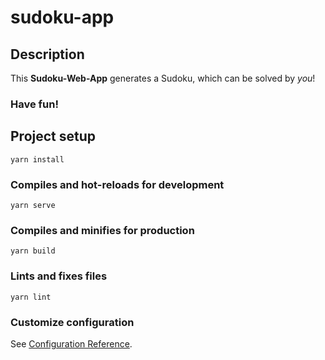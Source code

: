 # sudoku-app

## Description
This **Sudoku-Web-App** generates a Sudoku, which can be solved by *you*!
### Have fun!

## Project setup
```
yarn install
```

### Compiles and hot-reloads for development
```
yarn serve
```

### Compiles and minifies for production
```
yarn build
```

### Lints and fixes files
```
yarn lint
```

### Customize configuration
See [Configuration Reference](https://cli.vuejs.org/config/).
